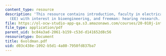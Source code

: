 ```yaml
---
content_type: resource
description: 'This resource contains introduction, faculty in electrical engineering
  (EE) with interest in bioengineering, and freeman: hearing research.'
file: https://ol-ocw-studio-app-qa.s3.amazonaws.com/courses/20-010j-introduction-to-bioengineering-be-010j-spring-2006/d03c438e1092b5d14a807950fd837ba7_6voldman.pdf
file_type: application/pdf
parent_uid: bc84a3ad-2061-b159-c53d-d141652d8c56
resourcetype: Document
title: 6voldman.pdf
uid: d03c438e-1092-b5d1-4a80-7950fd837ba7
---
```

